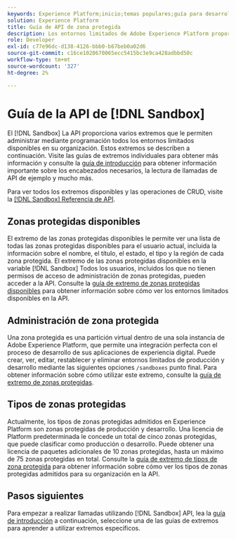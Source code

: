 ```yaml
---
keywords: Experience Platform;inicio;temas populares;guía para desarrolladores de espacios aislados
solution: Experience Platform
title: Guía de API de zona protegida
description: Los entornos limitados de Adobe Experience Platform proporcionan entornos de desarrollo aislados que le permiten probar funciones, ejecutar experimentos y realizar configuraciones personalizadas sin afectar al entorno de producción.
role: Developer
exl-id: c77e96dc-d138-4126-bbb0-b67beb0a02d6
source-git-commit: c16ce1020670065ecc5415bc3e9ca428adbbd50c
workflow-type: tm+mt
source-wordcount: '327'
ht-degree: 2%

---
```


# Guía de la API de [!DNL Sandbox]

El [!DNL Sandbox] La API proporciona varios extremos que le permiten administrar mediante programación todos los entornos limitados disponibles en su organización. Estos extremos se describen a continuación. Visite las guías de extremos individuales para obtener más información y consulte la [guía de introducción](./getting-started.md) para obtener información importante sobre los encabezados necesarios, la lectura de llamadas de API de ejemplo y mucho más.

Para ver todos los extremos disponibles y las operaciones de CRUD, visite la [[!DNL Sandbox] Referencia de API](https://www.adobe.io/experience-platform-apis/references/sandbox).

## Zonas protegidas disponibles

El extremo de las zonas protegidas disponibles le permite ver una lista de todas las zonas protegidas disponibles para el usuario actual, incluida la información sobre el nombre, el título, el estado, el tipo y la región de cada zona protegida. El extremo de las zonas protegidas disponibles en la variable [!DNL Sandbox] Todos los usuarios, incluidos los que no tienen permisos de acceso de administración de zonas protegidas, pueden acceder a la API. Consulte la [guía de extremo de zonas protegidas disponibles](./available.md) para obtener información sobre cómo ver los entornos limitados disponibles en la API.

## Administración de zona protegida

Una zona protegida es una partición virtual dentro de una sola instancia de Adobe Experience Platform, que permite una integración perfecta con el proceso de desarrollo de sus aplicaciones de experiencia digital. Puede crear, ver, editar, restablecer y eliminar entornos limitados de producción y desarrollo mediante las siguientes opciones `/sandboxes` punto final. Para obtener información sobre cómo utilizar este extremo, consulte la [guía de extremo de zonas protegidas](./sandboxes.md).

## Tipos de zonas protegidas

Actualmente, los tipos de zonas protegidas admitidos en Experience Platform son zonas protegidas de producción y desarrollo. Una licencia de Platform predeterminada le concede un total de cinco zonas protegidas, que puede clasificar como producción o desarrollo. Puede obtener una licencia de paquetes adicionales de 10 zonas protegidas, hasta un máximo de 75 zonas protegidas en total. Consulte la [guía de extremo de tipos de zona protegida](./types.md) para obtener información sobre cómo ver los tipos de zonas protegidas admitidos para su organización en la API.

## Pasos siguientes

Para empezar a realizar llamadas utilizando [!DNL Sandbox] API, lea la [guía de introducción](./getting-started.md) a continuación, seleccione una de las guías de extremos para aprender a utilizar extremos específicos.
